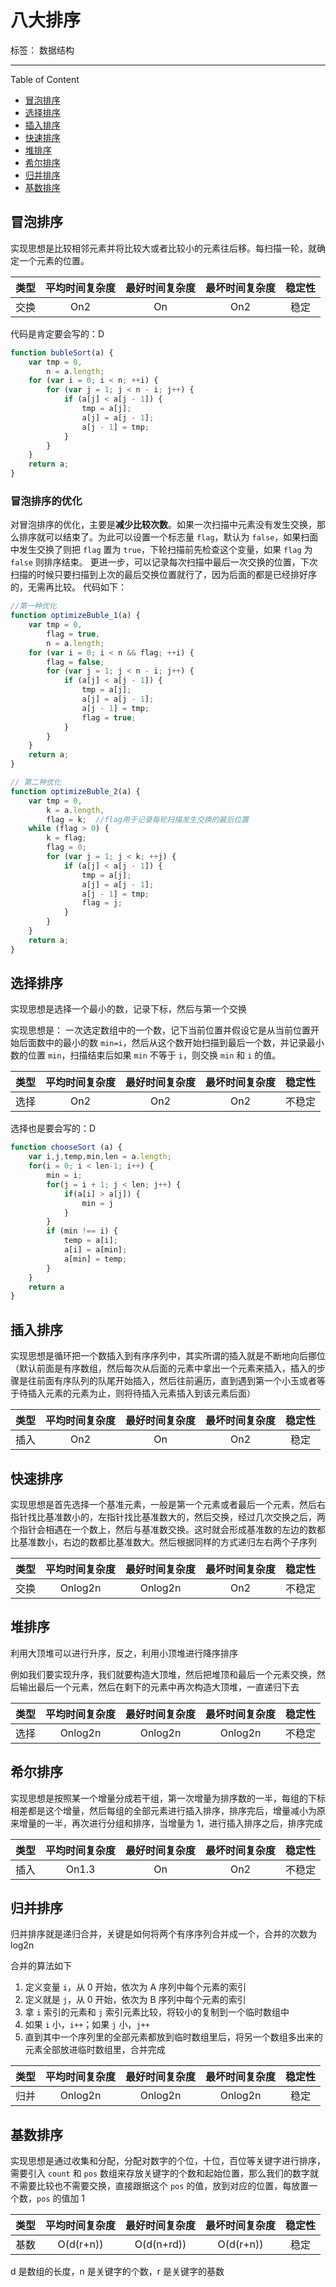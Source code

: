 ﻿# 八大排序

标签： 数据结构

---

Table of Content

- [冒泡排序](#%E5%86%92%E6%B3%A1%E6%8E%92%E5%BA%8F)
- [选择排序](#%E9%80%89%E6%8B%A9%E6%8E%92%E5%BA%8F)
- [插入排序](#%E6%8F%92%E5%85%A5%E6%8E%92%E5%BA%8F)
- [快速排序](#%E5%BF%AB%E9%80%9F%E6%8E%92%E5%BA%8F)
- [堆排序](#%E5%A0%86%E6%8E%92%E5%BA%8F)
- [希尔排序](#%E5%B8%8C%E5%B0%94%E6%8E%92%E5%BA%8F)
- [归并排序](#%E5%BD%92%E5%B9%B6%E6%8E%92%E5%BA%8F)
- [基数排序](#%E5%9F%BA%E6%95%B0%E6%8E%92%E5%BA%8F)

## 冒泡排序

实现思想是比较相邻元素并将比较大或者比较小的元素往后移。每扫描一轮，就确定一个元素的位置。

| 类型 | 平均时间复杂度 | 最好时间复杂度 | 最坏时间复杂度 | 稳定性 |
|:---:|:---:|:---:|:---:|:---:|
| 交换 | On2 | On | On2 | 稳定 |

代码是肯定要会写的：D

```js
function bubleSort(a) {
    var tmp = 0,
        n = a.length;
    for (var i = 0; i < n; ++i) {
        for (var j = 1; j < n - i; j++) {
            if (a[j] < a[j - 1]) {
                tmp = a[j];
                a[j] = a[j - 1];
                a[j - 1] = tmp;
            }
        }
    }
    return a;
}
```

### 冒泡排序的优化

对冒泡排序的优化，主要是**减少比较次数**。如果一次扫描中元素没有发生交换，那么排序就可以结束了。为此可以设置一个标志量 `flag`，默认为 `false`，如果扫面中发生交换了则把 `flag` 置为 `true`，下轮扫描前先检查这个变量，如果 `flag` 为 `false` 则排序结束。
更进一步，可以记录每次扫描中最后一次交换的位置，下次扫描的时候只要扫描到上次的最后交换位置就行了，因为后面的都是已经排好序的，无需再比较。
代码如下：

```js
//第一种优化
function optimizeBuble_1(a) {
    var tmp = 0,
    	flag = true,
		n = a.length;
    for (var i = 0; i < n && flag; ++i) {
    	flag = false;
		for (var j = 1; j < n - i; j++) {
			if (a[j] < a[j - 1]) {
				tmp = a[j];
				a[j] = a[j - 1];
				a[j - 1] = tmp;
				flag = true;
			} 
		}
    }
    return a;
}

// 第二种优化
function optimizeBuble_2(a) {
    var tmp = 0,
		k = a.length,
		flag = k;  //flag用于记录每轮扫描发生交换的最后位置
    while (flag > 0) {
        k = flag;
        flag = 0;
        for (var j = 1; j < k; ++j) {
            if (a[j] < a[j - 1]) {
                tmp = a[j];
                a[j] = a[j - 1];
                a[j - 1] = tmp;
                flag = j;
            }
        }
    }
    return a;
}
```

## 选择排序

实现思想是选择一个最小的数，记录下标，然后与第一个交换

实现思想是： 一次选定数组中的一个数，记下当前位置并假设它是从当前位置开始后面数中的最小的数 `min=i`，然后从这个数开始扫描到最后一个数，并记录最小数的位置 `min`，扫描结束后如果 `min` 不等于 `i`，则交换 `min` 和 `i` 的值。

| 类型 | 平均时间复杂度 | 最好时间复杂度 | 最坏时间复杂度 | 稳定性 |
|:---:|:---:|:---:|:---:|:---:|
| 选择 | On2 | On2 | On2 | 不稳定 |

选择也是要会写的：D

```js
function chooseSort (a) {
	var i,j,temp,min,len = a.length;
	for(i = 0; i < len-1; i++) {
		min = i;
		for(j = i + 1; j < len; j++) {
			if(a[i] > a[j]) {
				min = j
			}
		}
		if (min !== i) {
			temp = a[i];
			a[i] = a[min];
			a[min] = temp;
		}
	}
	return a
}
```

## 插入排序

实现思想是循环把一个数插入到有序序列中，其实所谓的插入就是不断地向后挪位（默认前面是有序数组，然后每次从后面的元素中拿出一个元素来插入，插入的步骤是往前面有序队列的队尾开始插入，然后往前遍历，直到遇到第一个小玉或者等于待插入元素的元素为止，则将待插入元素插入到该元素后面）

| 类型 | 平均时间复杂度 | 最好时间复杂度 | 最坏时间复杂度 | 稳定性 |
|:---:|:---:|:---:|:---:|:---:|
| 插入 | On2 | On | On2 | 稳定 |

## 快速排序

实现思想是首先选择一个基准元素，一般是第一个元素或者最后一个元素，然后右指针找比基准数小的，左指针找比基准数大的，然后交换，经过几次交换之后，两个指针会相遇在一个数上，然后与基准数交换。这时就会形成基准数的左边的数都比基准数小，右边的数都比基准数大。然后根据同样的方式递归左右两个子序列

| 类型 | 平均时间复杂度 | 最好时间复杂度 | 最坏时间复杂度 | 稳定性 |
|:---:|:---:|:---:|:---:|:---:|
| 交换 | Onlog2n | Onlog2n | On2 | 不稳定 |


## 堆排序

利用大顶堆可以进行升序，反之，利用小顶堆进行降序排序

例如我们要实现升序，我们就要构造大顶堆，然后把堆顶和最后一个元素交换，然后输出最后一个元素，然后在剩下的元素中再次构造大顶堆，一直递归下去

| 类型 | 平均时间复杂度 | 最好时间复杂度 | 最坏时间复杂度 | 稳定性 |
|:---:|:---:|:---:|:---:|:---:|
| 选择 | Onlog2n | Onlog2n | Onlog2n | 不稳定 |

## 希尔排序

实现思想是按照某一个增量分成若干组，第一次增量为排序数的一半，每组的下标相差都是这个增量，然后每组的全部元素进行插入排序，排序完后，增量减小为原来增量的一半，再次进行分组和排序，当增量为 1，进行插入排序之后，排序完成

| 类型 | 平均时间复杂度 | 最好时间复杂度 | 最坏时间复杂度 | 稳定性 |
|:---:|:---:|:---:|:---:|:---:|
| 插入 | On1.3 | On | On2 | 不稳定 |

## 归并排序

归并排序就是递归合并，关键是如何将两个有序序列合并成一个，合并的次数为 log2n

合并的算法如下

1. 定义变量 `i`，从 0 开始，依次为 A 序列中每个元素的索引
2. 定义就是 `j`，从 0 开始，依次为 B 序列中每个元素的索引
3. 拿 `i` 索引的元素和 `j` 索引元素比较，将较小的复制到一个临时数组中
4. 如果 `i` 小，`i++`；如果 `j` 小，`j++`
5. 直到其中一个序列里的全部元素都放到临时数组里后，将另一个数组多出来的元素全部放进临时数组里，合并完成

| 类型 | 平均时间复杂度 | 最好时间复杂度 | 最坏时间复杂度 | 稳定性 |
|:---:|:---:|:---:|:---:|:---:|
| 归并 | Onlog2n | Onlog2n | Onlog2n | 稳定 |

## 基数排序

实现思想是通过收集和分配，分配对数字的个位，十位，百位等关键字进行排序，需要引入 `count` 和 `pos` 数组来存放关键字的个数和起始位置，那么我们的数字就不需要比较也不需要交换，直接跟据这个 `pos` 的值，放到对应的位置，每放置一个数，`pos` 的值加 1

| 类型 | 平均时间复杂度 | 最好时间复杂度 | 最坏时间复杂度 | 稳定性 |
|:---:|:---:|:---:|:---:|:---:|
| 基数 | O(d(r+n)) | O(d(n+rd)) | O(d(r+n)) | 稳定 |

d 是数组的长度，n 是关键字的个数，r 是关键字的基数




